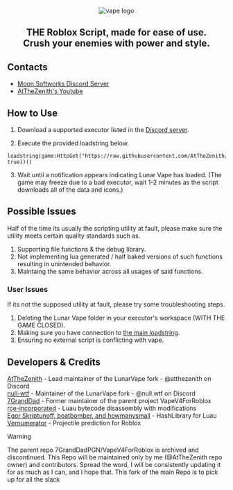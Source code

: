 <p align="center">
  <picture>
    <source media="(prefers-color-scheme: dark)" srcset="./Assets/README/Lunar Vape Logo Dark.png">
    <source media="(prefers-color-scheme: light)" srcset="./Assets/README/Lunar Vape Logo Light.png">
    <img alt="vape logo" src="./Assets/README/Lunar Vape Logo Dark.png">
  </picture>
</p>
<h2 align="center">
  THE Roblox Script, made for ease of use.
  <br/>
  Crush your enemies with power and style.
</h2>

## Contacts
- [Moon Softworks Discord Server](https://discord/dEKX9XnZwS)
- [AtTheZenith's Youtube](https://youtube.com/@AtTheZenith)

## How to Use

1. Download a supported executor listed in the  [Discord server](https://discord/dEKX9XnZwS).

2. Execute the provided loadstring below.
```luau
loadstring(game:HttpGet("https://raw.githubusercontent.com/AtTheZenith/LunarVape/main/Loader.lua", true))()
```

3. Wait until a notification appears indicating Lunar Vape has loaded.
(The game may freeze due to a bad executor, wait 1-2 minutes as the script downloads all of the data and icons.)

## Possible Issues
Half of the time its usually the scripting utility at fault, please make sure the utility meets certain quality standards such as.
1. Supporting file functions & the debug library.
2. Not implementing lua generated / half baked versions of such functions resulting in unintended behavior.
3. Maintaing the same behavior across all usages of said functions.

### User Issues
If its not the supposed utility at fault, please try some troubleshooting steps.
1. Deleting the Lunar Vape folder in your executor's workspace (WITH THE GAME CLOSED).
2. Making sure you have connection to [the main loadstring](https://raw.githubusercontent.com/AtTheZenith/LunarVape/main/Loader.lua).
3. Ensuring no external script is conflicting with vape.

## Developers & Credits
[AtTheZenith](https://github.com/AtTheZenith) - Lead maintainer of the LunarVape fork - @atthezenith on Discord
<br/>
[null-wtf](https://github.com/null-wtf) - Maintainer of the LunarVape fork - @null.wtf on Discord
<br/>
[7GrandDad](https://github.com/7GrandDadPGN) - Former maintainer of the parent project VapeV4ForRoblox
<br/>
[rce-incorporated](https://github.com/rce-incorporated/Fiu) - Luau bytecode disassembly with modifications
<br/>
[Egor Skriptunoff, boatbomber, and howmanysmall](https://devforum.roblox.com/t/open-source-hashlib/416732/1) - HashLibrary for Luau
<br/>
[Vernumerator](https://devforum.roblox.com/t/predict-projectile-ballistics-including-gravity-and-motion/1842434) - Projectile prediction for Roblox

> [!WARNING]
> The parent repo 7GrandDadPGN/VapeV4ForRoblox is archived and discontinued.
> This Repo will be maintained only by me (@AtTheZenith repo owner) and contributors.
> Spread the word, I will be consistently updating it for as much as I can, and I hope that.
> This fork of the main Repo is to pick up for all the slack
